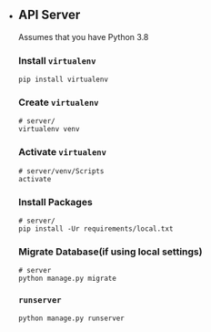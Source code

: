 - ## API Server

  Assumes that you have Python 3.8

  ### Install `virtualenv`

  ~~~shell
  pip install virtualenv
  ~~~

  ### Create `virtualenv`

  ~~~shell
  # server/
  virtualenv venv
  ~~~

  ### Activate `virtualenv`

  ~~~shell
  # server/venv/Scripts
  activate
  ~~~

  ### Install Packages

  ~~~shell
  # server/
  pip install -Ur requirements/local.txt
  ~~~

  ### Migrate Database(if using local settings)

  ~~~shell
  # server
  python manage.py migrate
  ~~~

  ### `runserver`

  ~~~shell
  python manage.py runserver
  ~~~

  

  

  

  